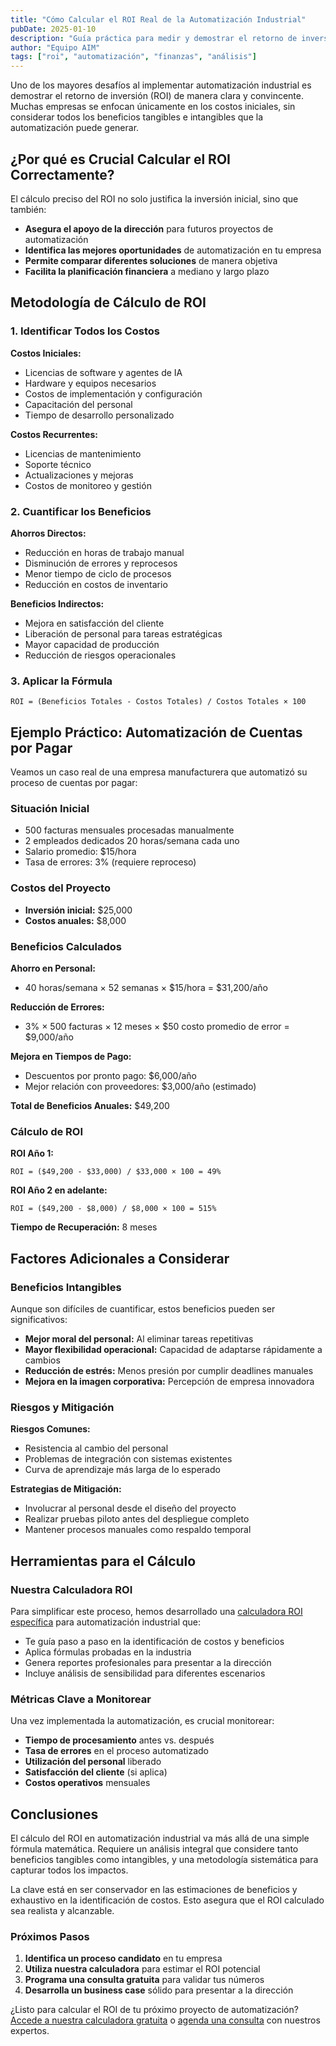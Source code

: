 ```yaml
---
title: "Cómo Calcular el ROI Real de la Automatización Industrial"
pubDate: 2025-01-10
description: "Guía práctica para medir y demostrar el retorno de inversión de proyectos de automatización con agentes de IA en tu empresa."
author: "Equipo AIM"
tags: ["roi", "automatización", "finanzas", "análisis"]
---
```


Uno de los mayores desafíos al implementar automatización industrial es demostrar el retorno de inversión (ROI) de manera clara y convincente. Muchas empresas se enfocan únicamente en los costos iniciales, sin considerar todos los beneficios tangibles e intangibles que la automatización puede generar.

## ¿Por qué es Crucial Calcular el ROI Correctamente?

El cálculo preciso del ROI no solo justifica la inversión inicial, sino que también:

- **Asegura el apoyo de la dirección** para futuros proyectos de automatización
- **Identifica las mejores oportunidades** de automatización en tu empresa
- **Permite comparar diferentes soluciones** de manera objetiva
- **Facilita la planificación financiera** a mediano y largo plazo

## Metodología de Cálculo de ROI

### 1. Identificar Todos los Costos

**Costos Iniciales:**
- Licencias de software y agentes de IA
- Hardware y equipos necesarios
- Costos de implementación y configuración
- Capacitación del personal
- Tiempo de desarrollo personalizado

**Costos Recurrentes:**
- Licencias de mantenimiento
- Soporte técnico
- Actualizaciones y mejoras
- Costos de monitoreo y gestión

### 2. Cuantificar los Beneficios

**Ahorros Directos:**
- Reducción en horas de trabajo manual
- Disminución de errores y reprocesos
- Menor tiempo de ciclo de procesos
- Reducción en costos de inventario

**Beneficios Indirectos:**
- Mejora en satisfacción del cliente
- Liberación de personal para tareas estratégicas
- Mayor capacidad de producción
- Reducción de riesgos operacionales

### 3. Aplicar la Fórmula

```
ROI = (Beneficios Totales - Costos Totales) / Costos Totales × 100
```

## Ejemplo Práctico: Automatización de Cuentas por Pagar

Veamos un caso real de una empresa manufacturera que automatizó su proceso de cuentas por pagar:

### Situación Inicial
- 500 facturas mensuales procesadas manualmente
- 2 empleados dedicados 20 horas/semana cada uno
- Salario promedio: $15/hora
- Tasa de errores: 3% (requiere reproceso)

### Costos del Proyecto
- **Inversión inicial:** $25,000
- **Costos anuales:** $8,000

### Beneficios Calculados

**Ahorro en Personal:**
- 40 horas/semana × 52 semanas × $15/hora = $31,200/año

**Reducción de Errores:**
- 3% × 500 facturas × 12 meses × $50 costo promedio de error = $9,000/año

**Mejora en Tiempos de Pago:**
- Descuentos por pronto pago: $6,000/año
- Mejor relación con proveedores: $3,000/año (estimado)

**Total de Beneficios Anuales:** $49,200

### Cálculo de ROI

**ROI Año 1:**
```
ROI = ($49,200 - $33,000) / $33,000 × 100 = 49%
```

**ROI Año 2 en adelante:**
```
ROI = ($49,200 - $8,000) / $8,000 × 100 = 515%
```

**Tiempo de Recuperación:** 8 meses

## Factores Adicionales a Considerar

### Beneficios Intangibles

Aunque son difíciles de cuantificar, estos beneficios pueden ser significativos:

- **Mejor moral del personal:** Al eliminar tareas repetitivas
- **Mayor flexibilidad operacional:** Capacidad de adaptarse rápidamente a cambios
- **Reducción de estrés:** Menos presión por cumplir deadlines manuales
- **Mejora en la imagen corporativa:** Percepción de empresa innovadora

### Riesgos y Mitigación

**Riesgos Comunes:**
- Resistencia al cambio del personal
- Problemas de integración con sistemas existentes
- Curva de aprendizaje más larga de lo esperado

**Estrategias de Mitigación:**
- Involucrar al personal desde el diseño del proyecto
- Realizar pruebas piloto antes del despliegue completo
- Mantener procesos manuales como respaldo temporal

## Herramientas para el Cálculo

### Nuestra Calculadora ROI

Para simplificar este proceso, hemos desarrollado una [calculadora ROI específica](/herramientas/calculadora-roi) para automatización industrial que:

- Te guía paso a paso en la identificación de costos y beneficios
- Aplica fórmulas probadas en la industria
- Genera reportes profesionales para presentar a la dirección
- Incluye análisis de sensibilidad para diferentes escenarios

### Métricas Clave a Monitorear

Una vez implementada la automatización, es crucial monitorear:

- **Tiempo de procesamiento** antes vs. después
- **Tasa de errores** en el proceso automatizado
- **Utilización del personal** liberado
- **Satisfacción del cliente** (si aplica)
- **Costos operativos** mensuales

## Conclusiones

El cálculo del ROI en automatización industrial va más allá de una simple fórmula matemática. Requiere un análisis integral que considere tanto beneficios tangibles como intangibles, y una metodología sistemática para capturar todos los impactos.

La clave está en ser conservador en las estimaciones de beneficios y exhaustivo en la identificación de costos. Esto asegura que el ROI calculado sea realista y alcanzable.

### Próximos Pasos

1. **Identifica un proceso candidato** en tu empresa
2. **Utiliza nuestra calculadora** para estimar el ROI potencial
3. **Programa una consulta gratuita** para validar tus números
4. **Desarrolla un business case** sólido para presentar a la dirección

¿Listo para calcular el ROI de tu próximo proyecto de automatización? [Accede a nuestra calculadora gratuita](/herramientas/calculadora-roi) o [agenda una consulta](/contacto) con nuestros expertos. 